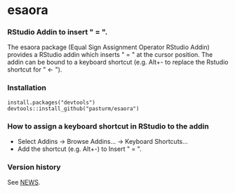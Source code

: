 # esaora
### RStudio Addin to insert " = \".

The esaora package (Equal Sign Assignment Operator RStudio Addin) provides a 
RStudio addin which inserts " = " at the cursor position. The addin can be bound 
to a keyboard shortcut (e.g. Alt+- to replace the Rstudio shortcut for " <- ").

### Installation
```
install.packages("devtools")
devtools::install_github("pasturm/esaora")
```

### How to assign a keyboard shortcut in RStudio to the addin

* Select Addins -> Browse Addins... -> Keyboard Shortcuts...
* Add the shortcut (e.g. Alt+-) to Insert " = ".

### Version history
See [NEWS](https://github.com/pasturm/esaora/blob/master/News.md).
